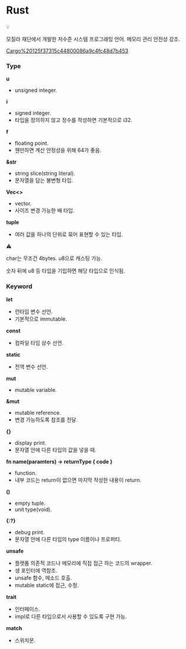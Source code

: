# Rust

<aside>
💡

모질라 재단에서 개발한 저수준 시스템 프로그래밍 언어.
메모리 관리 안전성 강조.

</aside>

[Cargo%20125f37315c44800086a9c4fc48d7b453](Cargo%20125f37315c44800086a9c4fc48d7b453)

### Type

**u**

- unsigned integer.

**i**

- signed integer.
- 타입을 정의하지 않고 정수를 작성하면 기본적으로 i32.

**f**

- floating point.
- 웬만하면 계산 안정성을 위해 64가 좋음.

**&str**

- string slice(string literal).
- 문자열을 담는 불변형 타입.

**Vec<>**

- vector.
- 사이즈 변경 가능한 배 타입.

**tuple**

- 여러 값을 하나의 단위로 묶어 표현할 수  있는 타입.

<aside>
⚠️

char는 무조건 4bytes.
u8으로 캐스팅 가능.

숫자 뒤에 u8 등 타입을 기입하면 해당 타입으로 인식됨.

</aside>

### Keyword

**let**

- 런타임 변수 선언.
- 기본적으로 immutable.

**const**

- 컴파일 타임 상수 선언.

**static**

- 전역 변수 선언.

**mut**

- mutable variable.

**&mut**

- mutable reference.
- 변경 가능하도록 참조를 전달.

**{}**

- display print.
- 문자열 안에 다른 타입의 값을 넣을 때.

**fn name(paramters) → returnType { code }**

- function.
- 내부 코드는 return이 없으면 마지막 작성한 내용이 return.

**()**

- empty tuple.
- unit type(void).

**{:?}**

- debug print.
- 문자열 안에 다른 타입의 type 이름이나 프로퍼티.

**unsafe**

- 플랫폼 의존적 코드나 메모리에 직접 접근 하는 코드의 wrapper.
- 생 포인터에 역참조.
- unsafe 함수, 메소드 호출.
- mutable static에 접근, 수정.

**trait**

- 인터페이스.
- impl로 다른 타입으로서 사용할 수 있도록 구현 가능.

**match**

- 스위치문.